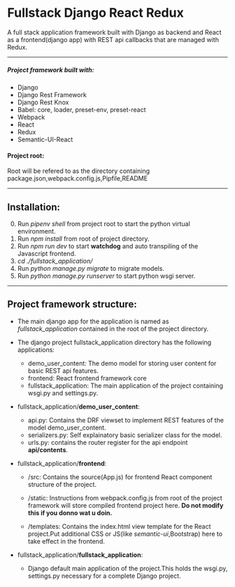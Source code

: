 # Fullstack Django React Redux
 A full stack application framework built with Django as backend and React as a frontend(django app) with REST api callbacks that are managed with Redux.

---
##### Project framework built with:
   * Django 
   * Django Rest Framework
   * Django Rest Knox
   * Babel: core, loader, preset-env, preset-react
   * Webpack
   * React
   * Redux
   * Semantic-UI-React
  
#### Project root:
  Root will be refered to as the directory containing package.json,webpack.config.js,Pipfile,README

---

## Installation:
 0. Run *pipenv shell* from project root to start the python virtual environment.
 1. Run *npm install* from root of project directory.
 2. Run *npm run dev* to start **watchdog** and auto transpiling of the Javascript frontend.
 3. *cd ./fullstack_application/*
 4. Run *python manage.py migrate* to migrate models.
 5. Run *python manage.py runserver* to start python wsgi server.
---
## Project framework structure:
 * The main django app for the application is named as *fullstack_application* contained in the root of the project directory.
 * The django project fullstack_application directory has the following applications:
     * demo_user_content:
       The demo model for storing user content for basic REST api features.
     * frontend:
         React frontend framework core
     * fullstack_application:
         The main application of the project containing wsgi.py and settings.py.

 * fullstack_application/**demo_user_content**:
   * api.py: Contains the DRF viewset to implement REST features of the model demo_user_content.
   * serializers.py: Self explainatory basic serializer class for the model.
   * urls.py: contains the router register for the api endpoint **api/contents**.
 * fullstack_application/**frontend**:
   * /src: Contains the source(App.js) for frontend React component structure of the project.
  
   * /static: Instructions from webpack.config.js from root of the project framework will store compiled frontend project here. **Do not modify this if you donno wat u doin.**
   * /templates: Contains the index.html view template for the React project.Put additional CSS or JS(like *semantic-ui*,Bootstrap) here to take effect in the frontend.
 * fullstack_application/**fullstack_application**:
   * Django default main application of the project.This holds the wsgi.py, settings.py necessary for a complete Django project.

